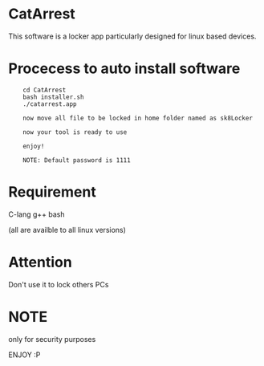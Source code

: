 # CatArrest

This software is a locker app particularly designed for linux based devices.

# Procecess to auto install software

``` git clone https://github.com/0x0is1/CatArrest
    cd CatArrest
    bash installer.sh
    ./catarrest.app
    
    now move all file to be locked in home folder named as sk8Locker
    
    now your tool is ready to use
    
    enjoy!
    
    NOTE: Default password is 1111
```
# Requirement

 C-lang
 g++
 bash
 
 (all are availble to all linux versions)
 
 # Attention
 
 Don't use it to lock others PCs
 
 # NOTE
 only for security purposes
 
 ENJOY :P

